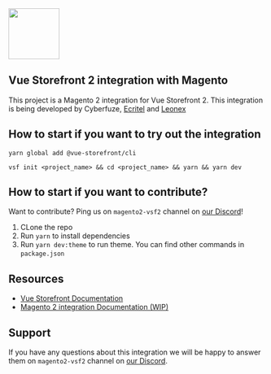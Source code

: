 <img src="https://blog.vuestorefront.io/wp-content/uploads/2020/01/1QU9F6hQlFyHsJIbsdmt6FA.png" height="100px" />

## Vue Storefront 2 integration with Magento

This project is a Magento 2 integration for Vue Storefront 2.
This integration is being developed by Cyberfuze, [Ecritel](https://www.ecritel.com/) and [Leonex](https://www.leonex.de/)

## How to start if you want to try out the integration

```
yarn global add @vue-storefront/cli
```
```
vsf init <project_name> && cd <project_name> && yarn && yarn dev
```

## How to start if you want to contribute?

Want to contribute? Ping us on `magento2-vsf2` channel on [our Discord](discord.vuestorefront.io)!

1. CLone the repo
2. Run `yarn` to install dependencies
3. Run `yarn dev:theme` to run theme. You can find other commands in `package.json`

## Resources

- [Vue Storefront Documentation](https://docs.vuestorefront.io/v2/)
- [Magento 2 integration Documentation (WIP)](https://docs.vuestorefront.io/v2/general/installation.html)


## Support

If you have any questions about this integration we will be happy to answer them on  `magento2-vsf2` channel on [our Discord](discord.vuestorefront.io).
